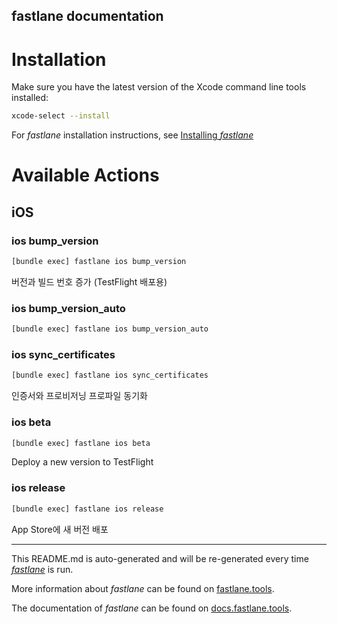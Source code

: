 fastlane documentation
----

# Installation

Make sure you have the latest version of the Xcode command line tools installed:

```sh
xcode-select --install
```

For _fastlane_ installation instructions, see [Installing _fastlane_](https://docs.fastlane.tools/#installing-fastlane)

# Available Actions

## iOS

### ios bump_version

```sh
[bundle exec] fastlane ios bump_version
```

버전과 빌드 번호 증가 (TestFlight 배포용)

### ios bump_version_auto

```sh
[bundle exec] fastlane ios bump_version_auto
```



### ios sync_certificates

```sh
[bundle exec] fastlane ios sync_certificates
```

인증서와 프로비저닝 프로파일 동기화

### ios beta

```sh
[bundle exec] fastlane ios beta
```

Deploy a new version to TestFlight

### ios release

```sh
[bundle exec] fastlane ios release
```

App Store에 새 버전 배포

----

This README.md is auto-generated and will be re-generated every time [_fastlane_](https://fastlane.tools) is run.

More information about _fastlane_ can be found on [fastlane.tools](https://fastlane.tools).

The documentation of _fastlane_ can be found on [docs.fastlane.tools](https://docs.fastlane.tools).
